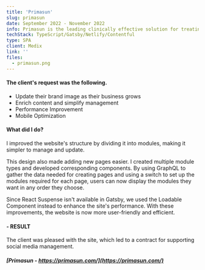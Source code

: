 ```yaml
---
title: 'Primasun'
slug: primasun
date: September 2022 - November 2022
info: Primasun is the leading clinically effective solution for treating sleep disorders. We offer coordinated sleep care, wherever you are on your health journey.
techStack: TypeScript/Gatsby/Netlify/Contentful
type: SPA
client: Medix
link: ''
files:
  - primasun.png
---
```


#### The client's request was the following.

- Update their brand image as their business grows
- Enrich content and simplify management
- Performance Improvement
- Mobile Optimization


#### What did I do?

I improved the website's structure by dividing it into modules, making it simpler to manage and update.

This design also made adding new pages easier. I created multiple module types and developed corresponding components. By using GraphQL to gather the data needed for creating pages and using a switch to set up the modules required for each page, users can now display the modules they want in any order they choose.

Since React Suspense isn't available in Gatsby, we used the Loadable Component instead to enhance the site's performance. With these improvements, the website is now more user-friendly and efficient.

#### - RESULT

The client was pleased with the site, which led to a contract for supporting social media management.

##### [Primasun - https://primasun.com/](https://primasun.com/)
